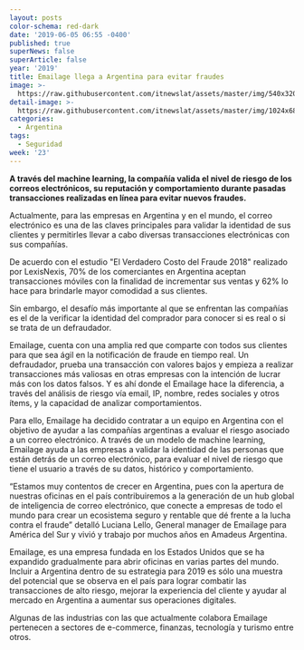 ```yaml
---
layout: posts
color-schema: red-dark
date: '2019-06-05 06:55 -0400'
published: true
superNews: false
superArticle: false
year: '2019'
title: Emailage llega a Argentina para evitar fraudes
image: >-
  https://raw.githubusercontent.com/itnewslat/assets/master/img/540x320/Correo-Empresarial-p.jpg
detail-image: >-
  https://raw.githubusercontent.com/itnewslat/assets/master/img/1024x680/Correo-Empresarial-g.jpg
categories:
  - Argentina
tags:
  - Seguridad
week: '23'
---
```

**A través del machine learning, la compañía valida el nivel de riesgo de los correos electrónicos, su reputación y comportamiento durante pasadas transacciones realizadas en línea para evitar nuevos fraudes.**

Actualmente, para las empresas en Argentina y en el mundo, el correo electrónico es una de las claves principales para validar la identidad de sus clientes y permitirles llevar a cabo diversas transacciones electrónicas con sus compañías. 

De acuerdo con el estudio "El Verdadero Costo del Fraude 2018" realizado por LexisNexis, 70% de los comerciantes en Argentina aceptan transacciones móviles con la finalidad de incrementar sus ventas y 62% lo hace para brindarle mayor comodidad a sus clientes. 

Sin embargo, el desafío más importante al que se enfrentan las compañías es el de la verificar la identidad del comprador para conocer si es real o si se trata de un defraudador.

Emailage, cuenta con una amplia red que comparte con todos sus clientes para que sea ágil en la notificación de fraude en tiempo real. Un defraudador, prueba una transacción con valores bajos y empieza a realizar transacciones más valiosas en otras empresas con la intención de lucrar más con los datos falsos. Y es ahí donde el Emailage hace la diferencia, a través del análisis de riesgo vía email, IP, nombre, redes sociales y otros ítems, y la capacidad de analizar comportamientos.

Para ello, Emailage ha decidido contratar a un equipo en Argentina con el objetivo de ayudar a las compañías argentinas a evaluar el riesgo asociado a un correo electrónico. A través de un modelo de machine learning, Emailage ayuda a las empresas a validar la identidad de las personas que están detrás de un correo electrónico, para evaluar el nivel de riesgo que tiene el usuario a través de su datos, histórico y comportamiento.

“Estamos muy contentos de crecer en Argentina, pues con la apertura de nuestras oficinas en el país contribuiremos a la generación de un hub global de inteligencia de correo electrónico, que conecte a empresas de todo el mundo para crear un ecosistema seguro y rentable que dé frente a la lucha contra el fraude” detalló Luciana Lello, General manager de Emailage para América del Sur y vivió y trabajo por muchos años en Amadeus Argentina.

Emailage, es una empresa fundada en los Estados Unidos que se ha expandido gradualmente para abrir oficinas en varias partes del mundo. Incluir a Argentina dentro de su estrategia para 2019 es sólo una muestra del potencial que se observa en el país para lograr combatir las transacciones de alto riesgo, mejorar la experiencia del cliente y ayudar al mercado en Argentina a aumentar sus operaciones digitales.

Algunas de las industrias con las que actualmente colabora Emailage pertenecen a sectores de e-commerce, finanzas, tecnología y turismo entre otros.
